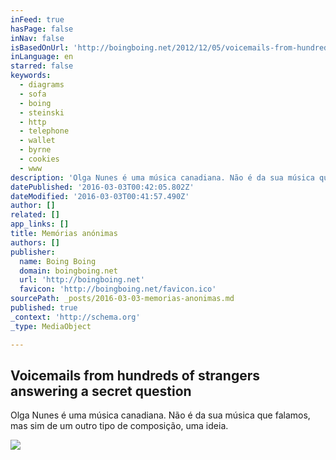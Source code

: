 ```yaml
---
inFeed: true
hasPage: false
inNav: false
isBasedOnUrl: 'http://boingboing.net/2012/12/05/voicemails-from-hundreds-of-st.html'
inLanguage: en
starred: false
keywords:
  - diagrams
  - sofa
  - boing
  - steinski
  - http
  - telephone
  - wallet
  - byrne
  - cookies
  - www
description: 'Olga Nunes é uma música canadiana. Não é da sua música que falamos, mas sim de um outro tipo de composição, uma ideia.'
datePublished: '2016-03-03T00:42:05.802Z'
dateModified: '2016-03-03T00:41:57.490Z'
author: []
related: []
app_links: []
title: Memórias anónimas
authors: []
publisher:
  name: Boing Boing
  domain: boingboing.net
  url: 'http://boingboing.net'
  favicon: 'http://boingboing.net/favicon.ico'
sourcePath: _posts/2016-03-03-memorias-anonimas.md
published: true
_context: 'http://schema.org'
_type: MediaObject

---
```

<article style=""><h1>Voicemails from hundreds of strangers answering a secret question</h1><p>Olga Nunes é uma música canadiana. Não é da sua música que falamos, mas sim de um outro tipo de composição, uma ideia.</p><img src="https://s3-us-west-2.amazonaws.com/the-grid-img/p/3c00aacdda9b4ff09e73573baf8ba5bee86832cb.jpg" /></article>